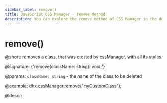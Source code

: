```yaml
---
sidebar_label: remove()
title: JavaScript CSS Manager - remove Method 
description: You can explore the remove method of CSS Manager in the documentation of the DHTMLX JavaScript UI library. Browse developer guides and API reference, try out code examples and live demos, and download a free 30-day evaluation version of DHTMLX Suite 7.
---
```


# remove()

@short: removes a class, that was created by cssManager, with all its styles

@signature: {'remove(className: string): void;'}

@params:
`className: string` - the name of the class to be deleted

@example:
dhx.cssManager.remove("myCustomClass");

@descr:
